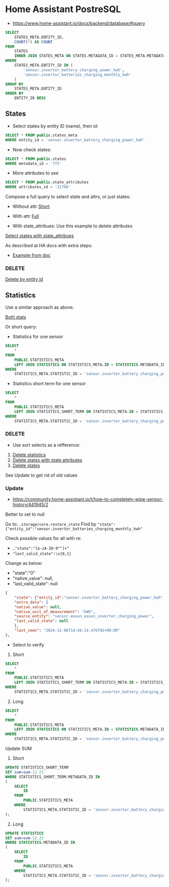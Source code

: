 # Home Assistant PostreSQL

- https://www.home-assistant.io/docs/backend/database/#query

```sql
SELECT
	STATES_META.ENTITY_ID,
	COUNT(*) AS COUNT
FROM
	STATES
	INNER JOIN STATES_META ON STATES.METADATA_ID = STATES_META.METADATA_ID
WHERE
	STATES_META.ENTITY_ID IN (
		'sensor.invertor_battery_charging_power_kwh',
		'sensor.invertor_batteries_charging_monthly_kwh'
	)
GROUP BY
	STATES_META.ENTITY_ID
ORDER BY
	ENTITY_ID DESC
```


## States

- Select states by entity ID (name), then id:

```sql
SELECT * FROM public.states_meta
WHERE entity_id = 'sensor.invertor_battery_charging_power_kwh'
```

- Now check states:

```sql
SELECT * FROM public.states
WHERE metadata_id = '775'
```

- More attributes to see

```sql
SELECT * FROM public.state_attributes
WHERE attributes_id = '21768'
```

Compose a full query to select state and attrs, or just states:

- Without attr
[Short](states/SELECT_states_by_entity_id.sql)

- With attr
[Full](states/SELECT_states_by_entity_id_FULL.sql)

- With state_attribues:
Use this example to delete attributes

[Select states with state_attribues](states/SELECT_states_with_state_attributes.sql)

As described at HA docs with extra steps:

- [Example from doc](states/SELECT_states_example.sql)

### DELETE

[Delete by entity id](states/DELETE_states_by_entity_id.sql)

## Statistics

Use a similar approach as above.

[Both stats](statistics/SELECT_statistics_by_entity_id.sql)

Or short query:

- Statistics for one sensor

```sql
SELECT
	*
FROM
	PUBLIC.STATISTICS_META
	LEFT JOIN STATISTICS ON STATISTICS_META.ID = STATISTICS.METADATA_ID
WHERE
	STATISTICS_META.STATISTIC_ID = 'sensor.invertor_battery_charging_power_kwh'
```

- Statistics short term for one sensor

```sql
SELECT
	*
FROM
	PUBLIC.STATISTICS_META
	LEFT JOIN STATISTICS_SHORT_TERM ON STATISTICS_META.ID = STATISTICS_SHORT_TERM.METADATA_ID
WHERE
	STATISTICS_META.STATISTIC_ID = 'sensor.invertor_battery_charging_power_kwh'
```


### DELETE

- Use sort selects as a refference:

1. [Delete statistics](statistics/DELETE_statistics_by_entity_id.sql)
2. [Delete states with state attributes](states/DELETE_states_with_state_attributes.sql)
3. [Delete states](states/DELETE_states_with_state_attributes.sql)

See Update to get rid of old values

### Update

- https://community.home-assistant.io/t/how-to-completely-wipe-sensor-history/441945/2

Better to set to null

Go to: `.storage/core.restore_state`
Find by `"state": {"entity_id":"sensor.invertor_batteries_charging_monthly_kwh"`

Check possible values for all with re: 
- `,"state":"[a-zA-Z0-9^"]+"`
- `"last_valid_state":\s{0,1}`

Change as below:

- "state":"0"
- "native_value": null,
- "last_valid_state": null

```json
{
    "state": {"entity_id":"sensor.invertor_battery_charging_power_kwh","state":"0","attributes":{"state_class":"total","source":"sensor.easun_easun_inverter_charging_power","unit_of_measurement":"kWh","device_class":"energy","friendly_name":"Invertor Battery Charging Power kWh"},"last_changed":"2024-12-06T14:31:05.847613+00:00","last_reported":"2024-12-06T14:31:05.847405+00:00","last_updated":"2024-12-06T14:31:05.847613+00:00","context":{"id":"01JEE639VQNYP6SPXG1H9K00TC","parent_id":null,"user_id":null}},
    "extra_data": {
    "native_value": null,
    "native_unit_of_measurement": "kWh",
    "source_entity": "sensor.easun_easun_inverter_charging_power",
    "last_valid_state": null
    },
    "last_seen": "2024-12-06T14:46:14.476792+00:00"
},
```

- Select to verify

1. Short

```sql
SELECT
	*
FROM
	PUBLIC.STATISTICS_META
	LEFT JOIN STATISTICS_SHORT_TERM ON STATISTICS_META.ID = STATISTICS_SHORT_TERM.METADATA_ID
WHERE
	STATISTICS_META.STATISTIC_ID = 'sensor.invertor_battery_charging_power_kwh'
```

2. Long

```sql
SELECT
	*
FROM
	PUBLIC.STATISTICS_META
	LEFT JOIN STATISTICS ON STATISTICS_META.ID = STATISTICS.METADATA_ID
WHERE
	STATISTICS_META.STATISTIC_ID = 'sensor.invertor_battery_charging_power_kwh'
```

Update SUM

1. Short

```sql
UPDATE STATISTICS_SHORT_TERM 
SET sum=sum-12.23
WHERE STATISTICS_SHORT_TERM.METADATA_ID IN 
(
    SELECT
        ID
    FROM
        PUBLIC.STATISTICS_META
    WHERE
        STATISTICS_META.STATISTIC_ID = 'sensor.invertor_battery_charging_power_kwh'
);
```

2. Long

```sql
UPDATE STATISTICS 
SET sum=sum-12.23
WHERE STATISTICS.METADATA_ID IN 
(
    SELECT
        ID
    FROM
        PUBLIC.STATISTICS_META
    WHERE
        STATISTICS_META.STATISTIC_ID = 'sensor.invertor_battery_charging_power_kwh'
);
```
